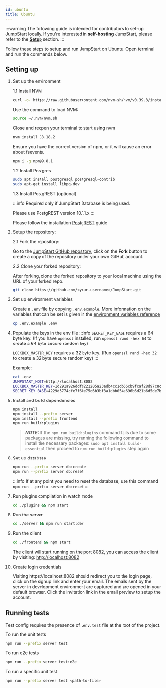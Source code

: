 ```yaml
---
id: ubuntu
title: Ubuntu
---
```


:::warning
The following guide is intended for contributors to set-up JumpStart locally. If you're interested in **self-hosting** JumpStart, please refer to the **[Setup](/docs/setup/)** section.
:::

Follow these steps to setup and run JumpStart on Ubuntu. Open terminal and run the commands below.

## Setting up

1. Set up the environment

    1.1 Install NVM
    ```bash
    curl -o- https://raw.githubusercontent.com/nvm-sh/nvm/v0.39.3/install.sh | bash
    ```

    Use the command to load NVM:
    ```bash
    source ~/.nvm/nvm.sh
    ```

    Close and reopen your terminal to start using nvm
    ```bash
    nvm install 18.18.2
    ```

    Ensure you have the correct version of npm, or it will cause an error about fsevents.
    ```bash
    npm i -g npm@9.8.1
    ```

    1.2 Install Postgres
    ```bash
    sudo apt install postgresql postgresql-contrib
    sudo apt-get install libpq-dev
    ```
    
    1.3 Install PostgREST (optional)

    :::info 
    Required only if JumpStart Database is being used. 

    Please use PostgREST version 10.1.1.x
    :::

    Please follow the installation [PostgREST](https://postgrest.org/en/stable/install.html) guide

2. Setup the repository:

    2.1 Fork the repository:

    Go to the [JumpStart GitHub repository](https://github.com/digitranslab/jumpstart), click on the **Fork** button to create a copy of the repository under your own GitHub account.

    2.2 Clone your forked repository:

    After forking, clone the forked repository to your local machine using the URL of your forked repo.

    ```bash
    git clone https://github.com/<your-username>/JumpStart.git
    ```
    
3. Set up environment variables

    Create a `.env` file by copying `.env.example`. More information on the variables that can be set is given in the [environment variables reference](/docs/setup/env-vars)
    ```bash
    cp .env.example .env
    ```

4. Populate the keys in the env file
   :::info
   `SECRET_KEY_BASE` requires a 64 byte key. (If you have `openssl` installed, run `openssl rand -hex 64` to create a 64 byte secure   random key)

   `LOCKBOX_MASTER_KEY` requires a 32 byte key. (Run `openssl rand -hex 32` to create a 32 byte secure random key)
   :::

   Example:
   ```bash
   cat .env
   JUMPSTART_HOST=http://localhost:8082
   LOCKBOX_MASTER_KEY=1d291a926ddfd221205a23adb4cc1db66cb9fcaf28d97c8c1950e3538e3b9281
   SECRET_KEY_BASE=4229d5774cfe7f60e75d6b3bf3a1dbb054a696b6d21b6d5de7b73291899797a222265e12c0a8e8d844f83ebacdf9a67ec42584edf1c2b23e1e7813f8a3339041
   ```

5. Install and build dependencies
    ```bash
    npm install
    npm install --prefix server
    npm install --prefix frontend
    npm run build:plugins
    ```

   > **_NOTE:_**
   > If the `npm run build:plugins` command fails due to some packages are missing, try running the following command to install the necessary packages:
   `sudo apt install build-essential`
   > then proceed to `npm run build:plugins` step again

6. Set up database
    ```bash
    npm run --prefix server db:create
    npm run --prefix server db:reset
    ```
    :::info
    If at any point you need to reset the database, use this command `npm run --prefix server db:reset`
    :::

7. Run plugins compilation in watch mode
    ```bash
    cd ./plugins && npm start
    ```

8. Run the server
    ```bash
    cd ./server && npm run start:dev
    ```

9. Run the client
    ```bash
    cd ./frontend && npm start
    ```


    The client will start running on the port 8082, you can access the client by visiting:  [http://localhost:8082](http://localhost:8082)

10. Create login credentials

    Visiting https://localhost:8082 should redirect you to the login page, click on the signup link and enter your email. The emails sent by the server in development environment are captured and are opened in your default browser. Click the invitation link in the email preview to setup the account.


## Running tests

Test config requires the presence of `.env.test` file at the root of the project.

To run the unit tests
```bash
npm run --prefix server test
```

To run e2e tests
```bash
npm run --prefix server test:e2e
```

To run a specific unit test
```bash
npm run --prefix server test <path-to-file>
```
